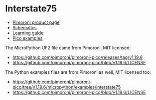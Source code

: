 # Interstate75

- [Pimoroni product page](https://shop.pimoroni.com/products/interstate-75?variant=39443584417875)
- [Schematics](https://cdn.shopify.com/s/files/1/0174/1800/files/interstate_75_schematic.pdf?v=1638972894)
- [Learning guide](https://learn.pimoroni.com/article/getting-started-with-interstate-75)
- [Pico examples](https://github.com/pimoroni/pimoroni-pico)

The MicroPython UF2 file came from Pimoroni, MIT licensed:
- https://github.com/pimoroni/pimoroni-pico/releases/tag/v1.19.6
- https://github.com/pimoroni/pimoroni-pico/blob/v1.19.6/LICENSE

The Python examples files are from Pimoroni as well, MIT licensed too:
- https://github.com/pimoroni/pimoroni-pico/tree/v1.19.6/micropython/examples/interstate75
- https://github.com/pimoroni/pimoroni-pico/blob/v1.19.6/LICENSE
